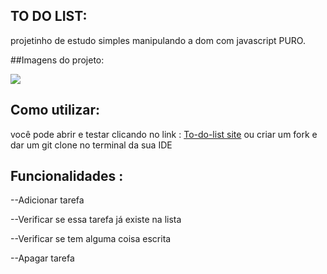## TO DO LIST:

projetinho de estudo simples manipulando a dom com javascript PURO.

##Imagens do projeto:

![](https://i.imgur.com/TGL0DuW.png)

## Como utilizar:
você pode abrir e testar clicando no link : [To-do-list site](https://todolist-u1l5.onrender.com)
ou
criar um fork e dar um git clone no terminal da sua IDE

## Funcionalidades : 
--Adicionar tarefa

--Verificar se essa tarefa já existe na lista

--Verificar se tem alguma coisa escrita

--Apagar tarefa
